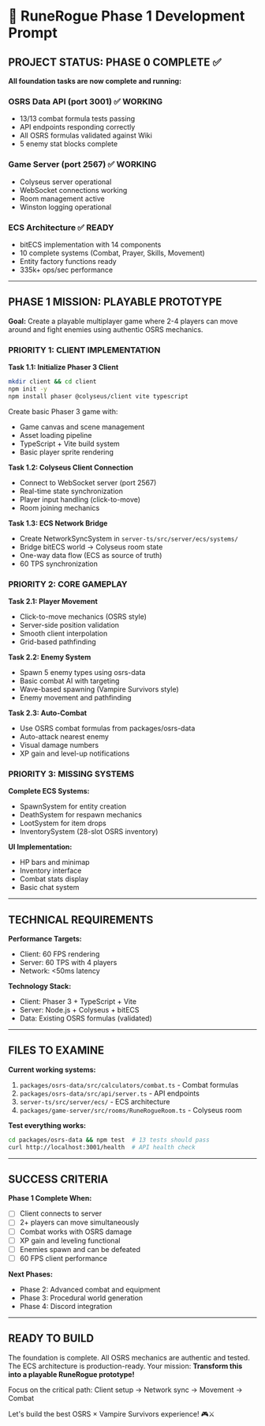 # 🚀 RuneRogue Phase 1 Development Prompt

## PROJECT STATUS: PHASE 0 COMPLETE ✅

**All foundation tasks are now complete and running:**

### OSRS Data API (port 3001) ✅ WORKING
- 13/13 combat formula tests passing
- API endpoints responding correctly  
- All OSRS formulas validated against Wiki
- 5 enemy stat blocks complete

### Game Server (port 2567) ✅ WORKING  
- Colyseus server operational
- WebSocket connections working
- Room management active
- Winston logging operational

### ECS Architecture ✅ READY
- bitECS implementation with 14 components
- 10 complete systems (Combat, Prayer, Skills, Movement)
- Entity factory functions ready
- 335k+ ops/sec performance

---

## PHASE 1 MISSION: PLAYABLE PROTOTYPE

**Goal:** Create a playable multiplayer game where 2-4 players can move around and fight enemies using authentic OSRS mechanics.

### PRIORITY 1: CLIENT IMPLEMENTATION

**Task 1.1: Initialize Phaser 3 Client**
```bash
mkdir client && cd client
npm init -y
npm install phaser @colyseus/client vite typescript
```

Create basic Phaser 3 game with:
- Game canvas and scene management
- Asset loading pipeline
- TypeScript + Vite build system
- Basic player sprite rendering

**Task 1.2: Colyseus Client Connection**
- Connect to WebSocket server (port 2567)
- Real-time state synchronization
- Player input handling (click-to-move)
- Room joining mechanics

**Task 1.3: ECS Network Bridge**
- Create NetworkSyncSystem in `server-ts/src/server/ecs/systems/`
- Bridge bitECS world → Colyseus room state
- One-way data flow (ECS as source of truth)
- 60 TPS synchronization

### PRIORITY 2: CORE GAMEPLAY

**Task 2.1: Player Movement**
- Click-to-move mechanics (OSRS style)
- Server-side position validation
- Smooth client interpolation
- Grid-based pathfinding

**Task 2.2: Enemy System**
- Spawn 5 enemy types using osrs-data
- Basic combat AI with targeting
- Wave-based spawning (Vampire Survivors style)
- Enemy movement and pathfinding

**Task 2.3: Auto-Combat**
- Use OSRS combat formulas from packages/osrs-data
- Auto-attack nearest enemy
- Visual damage numbers
- XP gain and level-up notifications

### PRIORITY 3: MISSING SYSTEMS

**Complete ECS Systems:**
- SpawnSystem for entity creation
- DeathSystem for respawn mechanics
- LootSystem for item drops
- InventorySystem (28-slot OSRS inventory)

**UI Implementation:**
- HP bars and minimap
- Inventory interface
- Combat stats display
- Basic chat system

---

## TECHNICAL REQUIREMENTS

**Performance Targets:**
- Client: 60 FPS rendering
- Server: 60 TPS with 4 players
- Network: <50ms latency

**Technology Stack:**
- Client: Phaser 3 + TypeScript + Vite
- Server: Node.js + Colyseus + bitECS
- Data: Existing OSRS formulas (validated)

---

## FILES TO EXAMINE

**Current working systems:**
1. `packages/osrs-data/src/calculators/combat.ts` - Combat formulas
2. `packages/osrs-data/src/api/server.ts` - API endpoints
3. `server-ts/src/server/ecs/` - ECS architecture
4. `packages/game-server/src/rooms/RuneRogueRoom.ts` - Colyseus room

**Test everything works:**
```bash
cd packages/osrs-data && npm test  # 13 tests should pass
curl http://localhost:3001/health  # API health check
```

---

## SUCCESS CRITERIA

**Phase 1 Complete When:**
- [ ] Client connects to server
- [ ] 2+ players can move simultaneously
- [ ] Combat works with OSRS damage
- [ ] XP gain and leveling functional
- [ ] Enemies spawn and can be defeated
- [ ] 60 FPS client performance

**Next Phases:**
- Phase 2: Advanced combat and equipment
- Phase 3: Procedural world generation
- Phase 4: Discord integration

---

## READY TO BUILD

The foundation is complete. All OSRS mechanics are authentic and tested. The ECS architecture is production-ready. Your mission: **Transform this into a playable RuneRogue prototype!**

Focus on the critical path: Client setup → Network sync → Movement → Combat

Let's build the best OSRS × Vampire Survivors experience! 🎮⚔️
